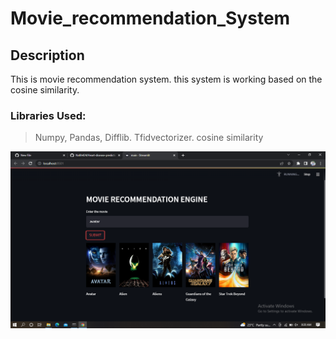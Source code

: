 # Movie_recommendation_System


## Description

This is movie recommendation system. this system is working based on the cosine similarity.

### Libraries Used:
> Numpy,
> Pandas,
> Difflib.
> Tfidvectorizer.
> cosine similarity



![](images/preview2.png)

